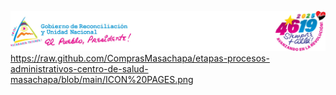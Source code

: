 ![MINISTERIO DE SALUD - MINSA](https://raw.githubusercontent.com/ComprasMasachapa/etapas-procesos-administrativos-centro-de-salud-masachapa/685258dfeff3c577e865195b5d7ca890cb325220/LOGO%20MINSA.jpg)
https://raw.github.com/ComprasMasachapa/etapas-procesos-administrativos-centro-de-salud-masachapa/blob/main/ICON%20PAGES.png

